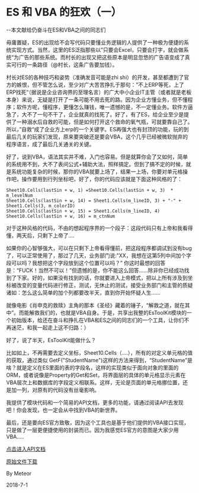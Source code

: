 # ES 和 VBA 的狂欢（一）
 --本文献给仍奋斗在ES和VBA之间的同志们

毋庸置疑，ES的出现给不会写代码只要懂业务逻辑的人提供了一种极为便捷的系统实现方式。当然，这里的ES泛指那些以”只要会Excel，只要会打字，就会做系统“为广告的那些系统。而村长的出现又把这些原本是明显忽悠的广告语变成了真实可行的一条路径（@村长，这条广告要加钱）。

村长对ES的各种技巧和姿势（准确发音可能是zhi shi）的开发，甚至都遭到了官方的嫉恨，但不管怎么说，至少对广大苦苦挣扎于那句：”不上ERP等死，上了ERP找死“（据说是企业咨询界的至理名言）的广大中小企业IT主管（或者就是老板本身）来说，无疑是打开了一条可能不用去死的路。因为企业方懂业务，但不懂程序；软件方呢，懂程序，更懂怎么赚钱，唯一遗憾的是，不一定懂业务。软件方逼急了，大不了一句不干了，企业就真的找死了。好了，有了ES，给企业至少是提供了一种溺水后自救的可能，但是如何打开这个救命的氧气瓶，可就要靠自己了。所以，”自救“成了企业方上erp的一个关键字。ES再强大也有封顶的功能，玩的到最后几关的玩家们发现，原来要突破还是要会VBA，这个几乎已经被微软抛弃的程序语言，成了最后几关通关的关键。

好了，说到VBA，语法其实并不难，入门也容易。但是就算你会了又如何，简单的系统用不到，大不了表间公式+辅助大法，照样搞定。但到了搞不定的时候，就是系统功能复杂的时候，那你的VBA就要上场了，结果一上场，你要对单元格操作吧，操作要用到行列坐标吧，好了，你的代码应该就是下面这种风格的了：

```vbscript
Sheet10.Cells(lastSin + w, 1) =Sheet10.Cells(lastSin + w, 3)  * m_levelNum
Sheet10.Cells(lastSin + w, 14) = Sheet1.Cells(m_lineID, 3) + "-" + Sheet1.Cells(3, m_colorID)
Sheet10.Cells(lastSin + w, 15) = Sheet1.Cells(m_lineID, 4)
Sheet10.Cells(lastSin + w, 16) = m_ctnNum
```

对于这种风格的代码，不由的想起程序界的一个段子：这段代码只有上帝和我看得懂，两天后，只剩下上帝了.... 

如果你的心智够强大，可以在只剩下上帝看得懂前，把这段程序都调试到没有bug了，可以正常使用了，那过了几天，业务部门说:"XX，我想在这第5列中间加个字段可以吗？我想把这个字段放到这个位置可以吗？” 你这时最想的回答是：“FUCK！当然不可以！”但遗憾的是，你不能这么回答......除非你已经成功找到了下家。好的，如果没有找到的话，你就要进入上帝模式，把以上所有涉及到坐标被改变的变量代码进行修正，测试，无休止的测试，接受业务部门和主管的质疑诸如：怎么这么简单的加个列都要改半天，直到你开始怀疑人生...... 

就像电影《肖申克的救赎》主角的那本《圣经》藏着的锤子，“解救之道，就在其中”。而能解救我们的，也就是VBA自身。于是，共享出我整的EsToolKit模块的一个初始版本，给还在奋斗和挣扎在VBA和ES之间的同志们的一个工具，让你们不再迷茫，和我一起走上这不归路：）

好了，说了半天，EsToolKit能做什么？

比如如上，不再需要去定义坐标，Sheet10.Cells（....），所有的对定义单元格的值的获取，通过类似 GetF("StudentName")这样的方法来得到，“StudentName”是啥？就是定义在ES里面的表的字段名，这样的实现类似于面向对象的里面的ORM，或者说像是Property的Get和Set，将界面层的具体的单元格显示元素在VBA层次上和数据库的字段定义相联系。这样，无论是页面的单元格挪位置，还是加一列，对原有的代码没有丝毫影响。

我提供了模块代码和一个简易的API文档，更多的功能，请通过阅读API去发现吧！你会发现，也一定会从中找到VBA的新世界。

最后，还是要向ES官方致敬，因为这个工具也是基于他们提供的VBA接口实现，只是做了一层更便捷使用的封装而已。因为我感觉ES官方的意图是大家少用VBA.....

[点击进入API文档](./ESToolKitAPI.md)

[原始文件下载](c5/15/5.15.zip ':ignore')

By Meteor

2018-7-1 